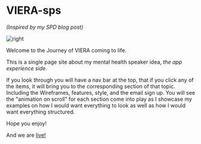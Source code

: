 # VIERA-sps

*(Inspired by my SPD blog post)*


![right](https://user-images.githubusercontent.com/87215130/137564873-6ceb8594-9486-438c-9045-74890b19275b.jpg)


Welcome to the Journey of VIERA coming to life. 

This is a single page site about my mental health speaker idea, *the app experience side*.

If you look through you will have a nav bar at the top, that if you click any of the items, it will bring you to the corresponding section of that topic.
Including the Wireframes, features, style, and the email sign up. You will see the "animation on scroll" for each section come into play as I showcase my examples on how I would want everything to look as well as how I would want everything structured. 

Hope you enjoy!

  And we are [live!](https://alajream.github.io/VIERA-sps/)
